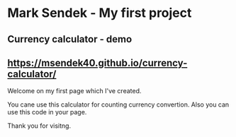 # Mark Sendek - My first project 
## Currency calculator - demo
## https://msendek40.github.io/currency-calculator/  

Welcome on my first page which I've created.  

You cane use this calculator for counting currency convertion. Also you can use this code in your page. 

Thank you for visitng. 
